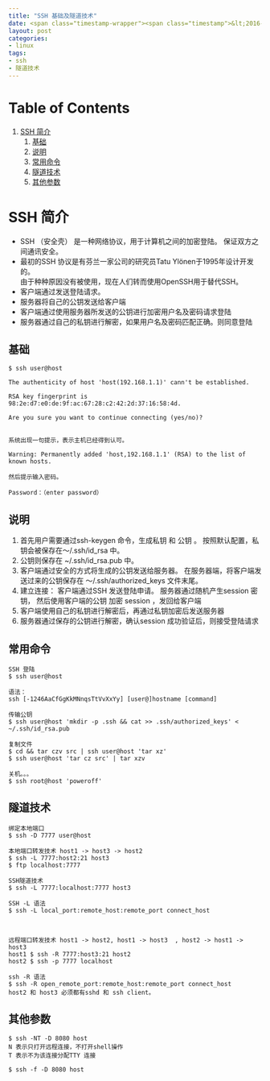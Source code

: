 ```yaml
---
title: "SSH 基础及隧道技术"
date: <span class="timestamp-wrapper"><span class="timestamp">&lt;2016-09-01 Thu 20:00&gt;</span></span>
layout: post
categories: 
- linux
tags: 
- ssh 
- 隧道技术
---
```


# Table of Contents

1.  [SSH 简介](#orgce5bbc1)
    1.  [基础](#org5e42513)
    2.  [说明](#orgd1fbea0)
    3.  [常用命令](#orgbe1b362)
    4.  [隧道技术](#org511df1d)
    5.  [其他参数](#orgfa8b7cb)


<a id="orgce5bbc1"></a>

# SSH 简介

-   SSH （安全壳） 是一种网络协议，用于计算机之间的加密登陆。
    保证双方之间通讯安全。
-   最初的SSH 协议是有芬兰一家公司的研究员Tatu Ylönen于1995年设计开发的。  
    由于种种原因没有被使用，现在人们转而使用OpenSSH用于替代SSH。
-   客户端通过发送登陆请求。
-   服务器将自己的公钥发送给客户端
-   客户端通过使用服务器所发送的公钥进行加密用户名及密码请求登陆
-   服务器通过自己的私钥进行解密，如果用户名及密码匹配正确。则同意登陆


<a id="org5e42513"></a>

## 基础

    $ ssh user@host
    
    The authenticity of host 'host(192.168.1.1)' cann't be established.
    
    RSA key fingerprint is 98:2e:d7:e0:de:9f:ac:67:28:c2:42:2d:37:16:58:4d.
    
    Are you sure you want to continue connecting (yes/no)?
    
    
    系统出现一句提示，表示主机已经得到认可。
    
    Warning: Permanently added 'host,192.168.1.1' (RSA) to the list of known hosts.
    
    然后提示输入密码。
    
    Password：（enter password）


<a id="orgd1fbea0"></a>

## 说明

1.  首先用户需要通过ssh-keygen 命令，生成私钥 和 公钥 。
    按照默认配置，私钥会被保存在～/.ssh/id\_rsa 中。
2.  公钥则保存在 ~/.ssh/id\_rsa.pub 中。
3.  客户端通过安全的方式将生成的公钥发送给服务器。
    在服务器端，将客户端发送过来的公钥保存在
    ～/.ssh/authorized\_keys 文件末尾。
4.  建立连接：
    客户端通过SSH 发送登陆申请。
    服务器通过随机产生session 密钥，
    然后使用客户端的公钥 加密 session ，发回给客户端
5.  客户端使用自己的私钥进行解密后，再通过私钥加密后发送服务器
6.  服务器通过保存的公钥进行解密，确认session 成功验证后，则接受登陆请求


<a id="orgbe1b362"></a>

## 常用命令

    SSH 登陆
    $ ssh user@host
    
    语法：
    ssh [-1246AaCfGgKkMNnqsTtVvXxYy] [user@]hostname [command]
    
    传输公钥
    $ ssh user@host 'mkdir -p .ssh && cat >> .ssh/authorized_keys' < ~/.ssh/id_rsa.pub
    
    复制文件
    $ cd && tar czv src | ssh user@host 'tar xz'
    $ ssh user@host 'tar cz src' | tar xzv
    
    关机。。。
    $ ssh root@host 'poweroff'


<a id="org511df1d"></a>

## 隧道技术

    绑定本地端口
    $ ssh -D 7777 user@host
    
    本地端口转发技术 host1 -> host3 -> host2
    $ ssh -L 7777:host2:21 host3
    $ ftp localhost:7777
    
    SSH隧道技术
    $ ssh -L 7777:localhost:7777 host3
    
    SSH -L 语法
    $ ssh -L local_port:remote_host:remote_port connect_host
    
    
    
    远程端口转发技术 host1 -> host2, host1 -> host3  , host2 -> host1 -> host3 
    host1 $ ssh -R 7777:host3:21 host2
    host2 $ ssh -p 7777 localhost
    
    ssh -R 语法
    $ ssh -R open_remote_port:remote_host:remote_port connect_host
    host2 和 host3 必须都有sshd 和 ssh client。


<a id="orgfa8b7cb"></a>

## 其他参数

    $ ssh -NT -D 8080 host    
    N 表示只打开远程连接，不打开shell操作
    T 表示不为该连接分配TTY 连接
    
    $ ssh -f -D 8080 host
